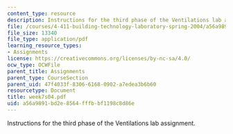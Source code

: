 ```yaml
---
content_type: resource
description: Instructions for the third phase of the Ventilations lab assignment.
file: /courses/4-411-building-technology-laboratory-spring-2004/a56a9891bd2e8564fffbbf1198c8d86e_week7s04.pdf
file_size: 13340
file_type: application/pdf
learning_resource_types:
- Assignments
license: https://creativecommons.org/licenses/by-nc-sa/4.0/
ocw_type: OCWFile
parent_title: Assignments
parent_type: CourseSection
parent_uid: 47f4033f-8306-6168-0902-a7edea3b6b60
resourcetype: Document
title: week7s04.pdf
uid: a56a9891-bd2e-8564-fffb-bf1198c8d86e
---
```

Instructions for the third phase of the Ventilations lab assignment.